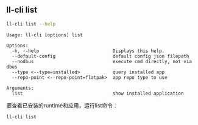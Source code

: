 
## ll-cli list

```bash
ll-cli list --help
```

```plain
Usage: ll-cli [options] list

Options:
  -h, --help                           Displays this help.
  --default-config                     default config json filepath
  --nodbus                             execute cmd directly, not via dbus
  --type <--type=installed>            query installed app
  --repo-point <--repo-point=flatpak>  app repo type to use

Arguments:
  list                                 show installed application
```
要查看已安装的runtime和应用，运行list命令：

```bash
ll-cli list
```